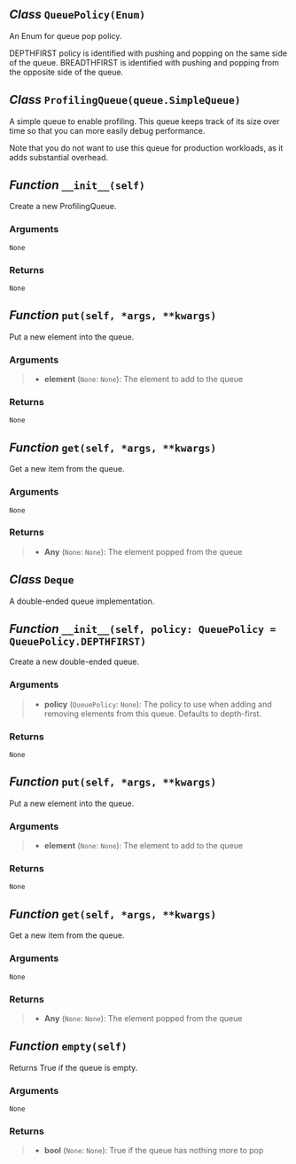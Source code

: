 ## *Class* `QueuePolicy(Enum)`


An Enum for queue pop policy.

DEPTHFIRST policy is identified with pushing and popping on the same side of the queue. BREADTHFIRST is identified with pushing and popping from the opposite side of the queue.



## *Class* `ProfilingQueue(queue.SimpleQueue)`


A simple queue to enable profiling. This queue keeps track of its size over time so that you can more easily debug performance.

Note that you do not want to use this queue for production workloads, as it adds substantial overhead.



## *Function* `__init__(self)`


Create a new ProfilingQueue.

### Arguments
    None

### Returns
    None



## *Function* `put(self, *args, **kwargs)`


Put a new element into the queue.

### Arguments
> - **element** (`None`: `None`): The element to add to the queue

### Returns
    None



## *Function* `get(self, *args, **kwargs)`


Get a new item from the queue.

### Arguments
    None

### Returns
> - **Any** (`None`: `None`): The element popped from the queue



## *Class* `Deque`


A double-ended queue implementation.



## *Function* `__init__(self, policy: QueuePolicy = QueuePolicy.DEPTHFIRST)`


Create a new double-ended queue.

### Arguments
> - **policy** (`QueuePolicy`: `None`): The policy to use when adding and removing
        elements from this queue. Defaults to depth-first.

### Returns
    None



## *Function* `put(self, *args, **kwargs)`


Put a new element into the queue.

### Arguments
> - **element** (`None`: `None`): The element to add to the queue

### Returns
    None



## *Function* `get(self, *args, **kwargs)`


Get a new item from the queue.

### Arguments
    None

### Returns
> - **Any** (`None`: `None`): The element popped from the queue



## *Function* `empty(self)`


Returns True if the queue is empty.

### Arguments
    None

### Returns
> - **bool** (`None`: `None`): True if the queue has nothing more to pop


